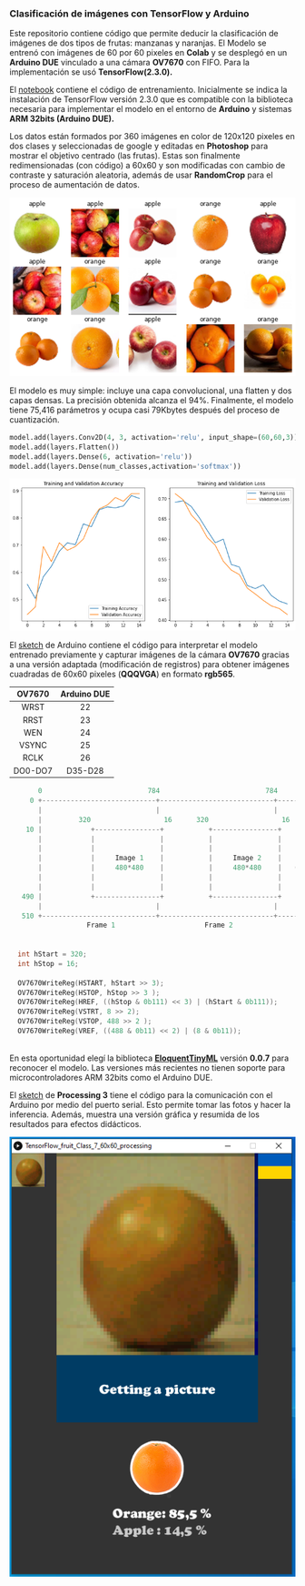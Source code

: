 ### Clasificación de imágenes con TensorFlow y Arduino

Este repositorio contiene código que permite deducir la clasificación de imágenes de dos tipos de frutas: manzanas y naranjas. El Modelo se entrenó con imágenes de 60 por 60 pixeles en __Colab__ y se desplegó en un __Arduino DUE__ vinculado a una cámara __OV7670__ con FIFO. Para la implementación se usó __TensorFlow(2.3.0).__

El [notebook](https://github.com/sandroormeno/Classification-TensorFlowLITE-Arduino/blob/0d3c36e608e721dc5f2de2a8becad5b883f04d60/files/fruit_load_files_and%20training%20new%20tf_color%20V5.ipynb) contiene el código de entrenamiento. Inicialmente se indica la instalación de TensorFlow versión 2.3.0 que es compatible con la biblioteca necesaria para implementar el modelo en el entorno de __Arduino__ y sistemas **ARM 32bits (Arduino DUE).**

Los datos están formados por 360 imágenes en color de 120x120 pixeles en dos clases y seleccionadas de google y editadas en __Photoshop__ para mostrar el objetivo centrado (las frutas). Estas son finalmente redimensionadas (con código) a 60x60 y son modificadas con cambio de contraste y saturación aleatoria, además de usar __RandomCrop__ para el proceso de aumentación de datos.

![imagen](files/image_8.png)

El modelo es muy simple: incluye una capa convolucional, una flatten y dos capas densas. La precisión obtenida alcanza el 94%. Finalmente, el modelo tiene 75,416 parámetros y ocupa casi 79Kbytes después del proceso de cuantización. 

```python
model.add(layers.Conv2D(4, 3, activation='relu', input_shape=(60,60,3)))
model.add(layers.Flatten())
model.add(layers.Dense(6, activation='relu'))
model.add(layers.Dense(num_classes,activation='softmax'))
```

<img src="files/image_3.png" title="" alt="imagen" data-align="center">

El [sketch](https://github.com/sandroormeno/Classification-TensorFlowLITE-Arduino/blob/0c3441defa973de3bd20a0a98503a8cd36b578dc/files/TensorFlow_fruit_Class_7_60x60/TensorFlow_fruit_Class_7_60x60.ino) de Arduino contiene el código para interpretar el modelo entrenado previamente y capturar imágenes de la cámara __OV7670__ gracias a una versión adaptada (modificación de registros) para obtener imágenes cuadradas de 60x60 pixeles (__QQQVGA__) en formato __rgb565__. 

| __OV7670__ | __Arduino DUE__ |
|:----------:|:---------------:|
| WRST       | 22              |
| RRST       | 23              |
| WEN        | 24              |
| VSYNC      | 25              |
| RCLK       | 26              |
| DO0-DO7    | D35-D28         |

```c++
       0                          784                          784
     0 +----------------------------+----------------------------+------//--
       |                            |                            |
       |         320                  16      320                  16
    10 |            +----------------+           +----------------+
       |            |                |           |                |
       |            |                |           |                |
       |            |     Image 1    |           |     Image 2    |
       |            |     480*480    |           |     480*480    |   (320+480-784=16)
       |            |                |           |                |
       |            |                |           |                |
   490 |            +----------------+           +----------------+
       |                            |                            |
   510 +----------------------------+----------------------------+------//--
                   Frame 1                      Frame 2
                   

  int hStart = 320;
  int hStop = 16; 

  OV7670WriteReg(HSTART, hStart >> 3); 
  OV7670WriteReg(HSTOP, hStop >> 3 );
  OV7670WriteReg(HREF, ((hStop & 0b111) << 3) | (hStart & 0b111)); 
  OV7670WriteReg(VSTRT, 8 >> 2);
  OV7670WriteReg(VSTOP, 488 >> 2 );
  OV7670WriteReg(VREF, ((488 & 0b11) << 2) | (8 & 0b11));
  
```

En esta oportunidad elegí la biblioteca [__EloquentTinyML__](https://www.arduino.cc/reference/en/libraries/eloquenttinyml/) versión __0.0.7__ para reconocer el modelo. Las versiones más recientes no tienen soporte para microcontroladores ARM 32bits como el Arduino DUE.

El [sketch](https://github.com/sandroormeno/Classification-TensorFlowLITE-Arduino/blob/0c3441defa973de3bd20a0a98503a8cd36b578dc/files/TensorFlow_fruit_Class_7_60x60_processing/TensorFlow_fruit_Class_7_60x60_processing.pde) de __Processing 3__ tiene el código para la comunicación con el Arduino por medio del puerto serial. Esto permite tomar las fotos y hacer la inferencia. Además, muestra una versión gráfica y resumida de los resultados para efectos didácticos.

<img src="files/image_7.png" title="" alt="imagen" data-align="center">
